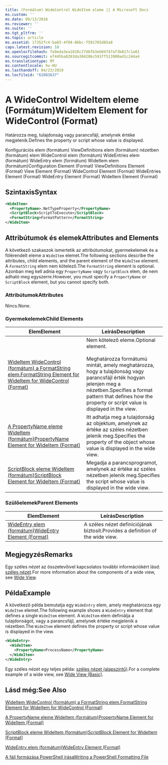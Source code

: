 ```yaml
---
title: (Formátum) WideControl WideItem eleme |} A Microsoft Docs
ms.custom: ''
ms.date: 09/13/2016
ms.reviewer: ''
ms.suite: ''
ms.tgt_pltfrm: ''
ms.topic: article
ms.assetid: 17352fc4-ba83-4f04-86bc-f591765d85a8
caps.latest.revision: 18
ms.openlocfilehash: fa9eda3ea1028c27dbfb3eb04747af3b817c1a81
ms.sourcegitcommit: e7445ba8203da304286c591ff513900ad1c244a4
ms.translationtype: MT
ms.contentlocale: hu-HU
ms.lasthandoff: 04/23/2019
ms.locfileid: "62083637"
---
```

# <a name="wideitem-element-for-widecontrol-format"></a><span data-ttu-id="5beea-102">A WideControl WideItem eleme (Formátum)</span><span class="sxs-lookup"><span data-stu-id="5beea-102">WideItem Element for WideControl (Format)</span></span>

<span data-ttu-id="5beea-103">Határozza meg, tulajdonság vagy parancsfájl, amelynek értéke megjelenik.</span><span class="sxs-lookup"><span data-stu-id="5beea-103">Defines the property or script whose value is displayed.</span></span>

<span data-ttu-id="5beea-104">Konfigurációs elem (formátum) ViewDefinitions elem (formátum) nézetben (formátum) elem WideControl elem (formátum) WideEntries elem (formátum) WideEntry elem (formátum) WideItem elem (formátum)</span><span class="sxs-lookup"><span data-stu-id="5beea-104">Configuration Element (Format) ViewDefinitions Element (Format) View Element (Format) WideControl Element (Format) WideEntries Element (Format) WideEntry Element (Format) WideItem Element (Format)</span></span>

## <a name="syntax"></a><span data-ttu-id="5beea-105">Szintaxis</span><span class="sxs-lookup"><span data-stu-id="5beea-105">Syntax</span></span>

```xml
<WideItem>
  <PropertyName>.NetTypeProperty</PropertyName>
  <ScriptBlock>ScriptToExecute</ScriptBlock>
  <FormatString>FormatPattern</FormatString>
</WideItem>
```

## <a name="attributes-and-elements"></a><span data-ttu-id="5beea-106">Attribútumok és elemek</span><span class="sxs-lookup"><span data-stu-id="5beea-106">Attributes and Elements</span></span>

<span data-ttu-id="5beea-107">A következő szakaszok ismertetik az attribútumokat, gyermekelemek és a fölérendelt eleme a `WideItem` elemet.</span><span class="sxs-lookup"><span data-stu-id="5beea-107">The following sections describe the attributes, child elements, and the parent element of the `WideItem` element.</span></span> <span data-ttu-id="5beea-108">A `FormatString` elem nem kötelező.</span><span class="sxs-lookup"><span data-stu-id="5beea-108">The `FormatString` element is optional.</span></span> <span data-ttu-id="5beea-109">Azonban meg kell adnia egy `PropertyName` vagy `ScriptBlock` elem, de nem adható meg egyszerre.</span><span class="sxs-lookup"><span data-stu-id="5beea-109">However, you must specify a `PropertyName` or `ScriptBlock` element, but you cannot specify both.</span></span>

### <a name="attributes"></a><span data-ttu-id="5beea-110">Attribútumok</span><span class="sxs-lookup"><span data-stu-id="5beea-110">Attributes</span></span>

<span data-ttu-id="5beea-111">Nincs.</span><span class="sxs-lookup"><span data-stu-id="5beea-111">None.</span></span>

### <a name="child-elements"></a><span data-ttu-id="5beea-112">Gyermekelemek</span><span class="sxs-lookup"><span data-stu-id="5beea-112">Child Elements</span></span>

|<span data-ttu-id="5beea-113">Elem</span><span class="sxs-lookup"><span data-stu-id="5beea-113">Element</span></span>|<span data-ttu-id="5beea-114">Leírás</span><span class="sxs-lookup"><span data-stu-id="5beea-114">Description</span></span>|
|-------------|-----------------|
|[<span data-ttu-id="5beea-115">WideItem WideControl (formátum) a FormatString elem.</span><span class="sxs-lookup"><span data-stu-id="5beea-115">FormatString Element for WideItem for WideControl (Format)</span></span>](./formatstring-element-for-wideitem-for-widecontrol-format.md)|<span data-ttu-id="5beea-116">Nem kötelező eleme.</span><span class="sxs-lookup"><span data-stu-id="5beea-116">Optional element.</span></span><br /><br /> <span data-ttu-id="5beea-117">Meghatározza formátumú mintát, amely meghatározza, hogy a tulajdonság vagy parancsfájl érték hogyan jelenjen meg a nézetben.</span><span class="sxs-lookup"><span data-stu-id="5beea-117">Specifies a format pattern that defines how the property or script value is displayed in the view.</span></span>|
|[<span data-ttu-id="5beea-118">A PropertyName eleme WideItem (formátum)</span><span class="sxs-lookup"><span data-stu-id="5beea-118">PropertyName Element for WideItem (Format)</span></span>](./propertyname-element-for-wideitem-for-widecontrol-format.md)|<span data-ttu-id="5beea-119">Itt adhatja meg a tulajdonság az objektum, amelynek az értéke az széles nézetben jelenik meg.</span><span class="sxs-lookup"><span data-stu-id="5beea-119">Specifies the property of the object whose value is displayed in the wide view.</span></span>|
|[<span data-ttu-id="5beea-120">ScriptBlock eleme WideItem (formátum)</span><span class="sxs-lookup"><span data-stu-id="5beea-120">ScriptBlock Element for WideItem (Format)</span></span>](./scriptblock-element-for-wideitem-for-widecontrol-format.md)|<span data-ttu-id="5beea-121">Megadja a parancsprogramot, amelynek az értéke az széles nézetben jelenik meg.</span><span class="sxs-lookup"><span data-stu-id="5beea-121">Specifies the script whose value is displayed in the wide view.</span></span>|

### <a name="parent-elements"></a><span data-ttu-id="5beea-122">Szülőelemek</span><span class="sxs-lookup"><span data-stu-id="5beea-122">Parent Elements</span></span>

|<span data-ttu-id="5beea-123">Elem</span><span class="sxs-lookup"><span data-stu-id="5beea-123">Element</span></span>|<span data-ttu-id="5beea-124">Leírás</span><span class="sxs-lookup"><span data-stu-id="5beea-124">Description</span></span>|
|-------------|-----------------|
|[<span data-ttu-id="5beea-125">WideEntry elem (formátum)</span><span class="sxs-lookup"><span data-stu-id="5beea-125">WideEntry Element (Format)</span></span>](./wideentry-element-for-widecontrol-format.md)|<span data-ttu-id="5beea-126">A széles nézet definíciójának biztosít.</span><span class="sxs-lookup"><span data-stu-id="5beea-126">Provides a definition of the wide view.</span></span>|

## <a name="remarks"></a><span data-ttu-id="5beea-127">Megjegyzés</span><span class="sxs-lookup"><span data-stu-id="5beea-127">Remarks</span></span>

<span data-ttu-id="5beea-128">Egy széles nézet az összetevőivel kapcsolatos további információkért lásd: [széles nézet](./creating-a-wide-view.md).</span><span class="sxs-lookup"><span data-stu-id="5beea-128">For more information about the components of a wide view, see [Wide View](./creating-a-wide-view.md).</span></span>

## <a name="example"></a><span data-ttu-id="5beea-129">Példa</span><span class="sxs-lookup"><span data-stu-id="5beea-129">Example</span></span>

<span data-ttu-id="5beea-130">A következő példa bemutatja egy `WideEntry` elem, amely meghatározza egy `WideItem` elemet.</span><span class="sxs-lookup"><span data-stu-id="5beea-130">The following example shows a `WideEntry` element that defines a single `WideItem` element.</span></span> <span data-ttu-id="5beea-131">A `WideItem` elem definiálja a tulajdonságot, vagy a parancsfájl, amelynek értéke megjelenik a nézetben.</span><span class="sxs-lookup"><span data-stu-id="5beea-131">The `WideItem` element defines the property or script whose value is displayed in the view.</span></span>

```xml
<WideEntry>
  <WideItem>
    <PropertyName>ProcessName</PropertyName>
  </WideItem>
</WideEntry>
```

<span data-ttu-id="5beea-132">Egy széles nézet egy teljes példa: [széles nézet (alapszintű)](./wide-view-basic.md).</span><span class="sxs-lookup"><span data-stu-id="5beea-132">For a complete example of a wide view, see [Wide View (Basic)](./wide-view-basic.md).</span></span>

## <a name="see-also"></a><span data-ttu-id="5beea-133">Lásd még:</span><span class="sxs-lookup"><span data-stu-id="5beea-133">See Also</span></span>

[<span data-ttu-id="5beea-134">WideItem WideControl (formátum) a FormatString elem.</span><span class="sxs-lookup"><span data-stu-id="5beea-134">FormatString Element for WideItem for WideControl (Format)</span></span>](./formatstring-element-for-wideitem-for-widecontrol-format.md)

[<span data-ttu-id="5beea-135">A PropertyName eleme WideItem (formátum)</span><span class="sxs-lookup"><span data-stu-id="5beea-135">PropertyName Element for WideItem (Format)</span></span>](./propertyname-element-for-wideitem-for-widecontrol-format.md)

[<span data-ttu-id="5beea-136">ScriptBlock eleme WideItem (formátum)</span><span class="sxs-lookup"><span data-stu-id="5beea-136">ScriptBlock Element for WideItem (Format)</span></span>](./scriptblock-element-for-wideitem-for-widecontrol-format.md)

[<span data-ttu-id="5beea-137">WideEntry elem (formátum)</span><span class="sxs-lookup"><span data-stu-id="5beea-137">WideEntry Element (Format)</span></span>](./wideentry-element-for-widecontrol-format.md)

[<span data-ttu-id="5beea-138">A fájl formázása PowerShell írása</span><span class="sxs-lookup"><span data-stu-id="5beea-138">Writing a PowerShell Formatting File</span></span>](./writing-a-powershell-formatting-file.md)
